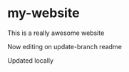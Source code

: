 # my-website

This is a really awesome website

Now editing on update-branch readme

Updated locally
